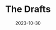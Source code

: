 ---
title: "The Drafts"
date: 2023-10-30
description: "Half written, half baked. Coming soon to a full post near you... or not."
---